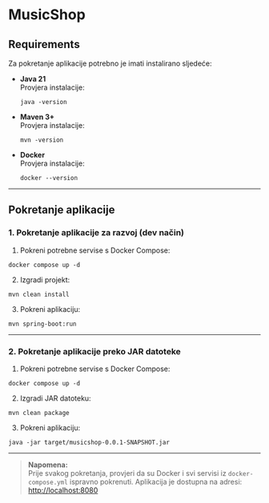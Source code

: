 # MusicShop

## Requirements

Za pokretanje aplikacije potrebno je imati instalirano sljedeće:

- **Java 21**  
  Provjera instalacije:
    ```
  java -version
  ```

- **Maven 3+**  
Provjera instalacije:
  ```
  mvn -version
  ```

- **Docker**  
Provjera instalacije:

  ```
  docker --version
  ```

---

## Pokretanje aplikacije

### 1. Pokretanje aplikacije za razvoj (dev način)

1. Pokreni potrebne servise s Docker Compose:
  ```
  docker compose up -d
  ```

2. Izgradi projekt:
  ```
  mvn clean install
  ```

3. Pokreni aplikaciju:
  ```
  mvn spring-boot:run
  ```

---

### 2. Pokretanje aplikacije preko JAR datoteke

1. Pokreni potrebne servise s Docker Compose:
  ```
  docker compose up -d
  ```

2. Izgradi JAR datoteku:
  ```
  mvn clean package
  ```

3. Pokreni aplikaciju:
  ```
  java -jar target/musicshop-0.0.1-SNAPSHOT.jar
  ```

---

> **Napomena:**  
> Prije svakog pokretanja, provjeri da su Docker i svi servisi iz `docker-compose.yml` ispravno pokrenuti.
> Aplikacija je dostupna na adresi: [http://localhost:8080](http://localhost:8080)
